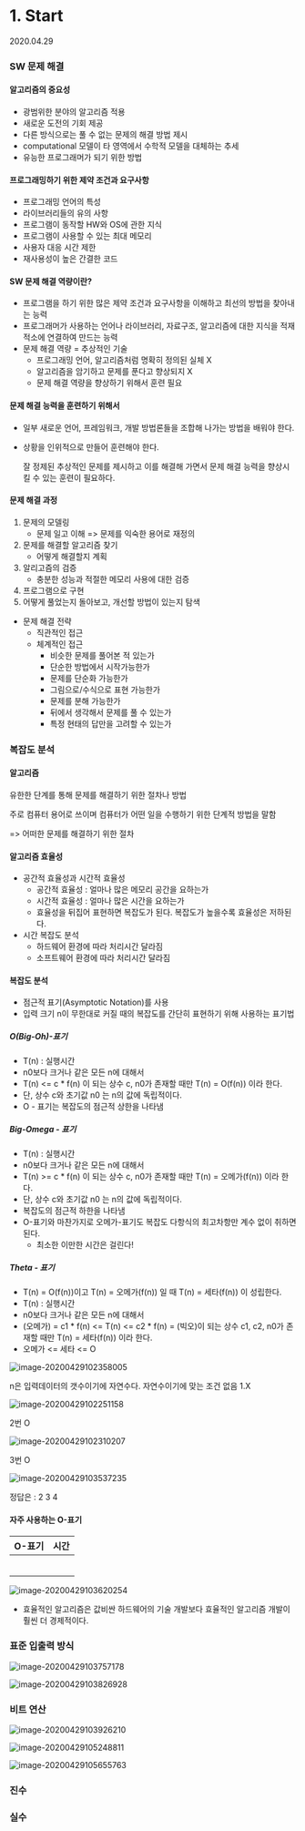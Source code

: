 # 1. Start

2020.04.29

### SW 문제 해결

#### 알고리즘의 중요성

- 광범위한 분야의 알고리즘 적용
- 새로운 도전의 기회 제공
- 다른 방식으로는 풀 수 없는 문제의 해결 방법 제시
- computational 모델이 타 영역에서 수학적 모델을 대체하는 추세
- 유능한 프로그래머가 되기 위한 방법

#### 프로그래밍하기 위한 제약 조건과 요구사항

- 프로그래밍 언어의 특성
- 라이브러리들의 유의 사항
- 프로그램이 동작할 HW와 OS에 관한 지식
- 프로그램이 사용할 수 있는 최대 메모리
- 사용자 대응 시간 제한
- 재사용성이 높은 간결한 코드

#### SW 문제 해결 역량이란?

- 프로그램을 하기 위한 많은 제약 조건과 요구사항을 이해하고 최선의 방법을 찾아내는 능력
- 프로그래머가 사용하는 언어나 라이브러리, 자료구조, 알고리즘에 대한 지식을 적재적소에 연결하여 만드는 능력
- 문제 해결 역량 = 추상적인 기술
  - 프로그래밍 언어, 알고리즘처럼 명확히 정의된 실체 X
  - 알고리즘을 암기하고 문제를 푼다고 향상되지 X
  - 문제 해결 역량을 향상하기 위해서 훈련 필요

#### 문제 해결 능력을 훈련하기 위해서

- 일부 새로운 언어, 프레임워크, 개발 방법론들을 조합해 나가는 방법을 배워야 한다.

- 상황을 인위적으로 만들어 훈련해야 한다.

  잘 정제된 추상적인 문제를 제시하고 이를 해결해 가면서 문제 해결 능력을 향상시킬 수 있는 훈련이 필요하다.

#### 문제 해결 과정

1. 문제의 모델링
   - 문제 일고 이해 => 문제를 익숙한 용어로 재정의
2. 문제를 해결할 알고리즘 찾기
   - 어떻게 해결할지 계획
3. 알리고즘의 검증
   - 충분한 성능과 적절한 메모리 사용에 대한 검증
4. 프로그램으로 구현
5. 어떻게 풀었는지 돌아보고, 개선할 방법이 있는지 탐색

- 문제 해결 전략
  - 직관적인 접근
  - 체계적인 접근
    - 비슷한 문제를 풀어본 적 있는가
    - 단순한 방법에서 시작가능한가
    - 문제를 단순화 가능한가
    - 그림으로/수식으로 표현 가능한가
    - 문제를 분해 가능한가
    - 뒤에서 생각해서 문제를 풀 수 있는가
    - 특정 현태의 답만을 고려할 수 있는가

### 복잡도 분석

#### 알고리즘 

유한한 단계를 통해 문제를 해결하기 위한 절차나 방법

주로 컴퓨터 용어로 쓰이며 컴퓨터가 어떤 일을 수행하기 위한 단계적 방법을 말함

=> 어떠한 문제를 해결하기 위한 절차

#### 알고리즘 효율성

- 공간적 효율성과 시간적 효율성
  - 공간적 효율성 : 얼마나 많은 메모리 공간을 요하는가
  - 시간적 효율성 : 얼마나 많은 시간을 요하는가
  - 효율성을 뒤집어 표현하면 복잡도가 된다. 복잡도가 높을수록 효율성은 저하된다.
- 시간 복잡도 분석
  - 하드웨어 환경에 따라 처리시간 달라짐
  - 소프트웨어 환경에 따라 처리시간 달라짐

#### 복잡도 분석

- 점근적 표기(Asymptotic Notation)를 사용
- 입력 크기 n이 무한대로 커질 때의 복잡도를 간단히 표현하기 위해 사용하는 표기법

##### O(Big-Oh)-표기

- T(n) : 실행시간
- n0보다 크거나 같은 모든 n에 대해서
- T(n) <= c * f(n) 이 되는 상수 c, n0가 존재할 때만 T(n) = O(f(n)) 이라 한다.
- 단, 상수 c와 초기값 n0 는 n의 값에 독립적이다.
- O - 표기는 복잡도의 점근적 상한을 나타냄

##### Big-Omega - 표기

- T(n) : 실행시간
- n0보다 크거나 같은 모든 n에 대해서
- T(n) >= c * f(n) 이 되는 상수 c, n0가 존재할 때만 T(n) = 오메가(f(n)) 이라 한다.
- 단, 상수 c와 초기값 n0 는 n의 값에 독립적이다.
- 복잡도의 점근적 하한을 나타냄
- O-표기와 마찬가지로 오메가-표기도 복잡도 다항식의 최고차항만 계수 없이 취하면 된다.
  - 최소한 이만한 시간은 걸린다!

##### Theta - 표기

- T(n) = O(f(n))이고 T(n) = 오메가(f(n)) 일 때 T(n) = 세타(f(n)) 이 성립한다.
- T(n) : 실행시간
- n0보다 크거나 같은 모든 n에 대해서
- (오메가) = c1 * f(n) <= T(n) <= c2 * f(n) = (빅오)이 되는 상수 c1, c2, n0가 존재할 때만 T(n) = 세타(f(n)) 이라 한다.
- 오메가 <= 세타 <= O

![image-20200429102358005](C:\Users\youbi\AppData\Roaming\Typora\typora-user-images\image-20200429102358005.png)

n은 입력데이터의 갯수이기에 자연수다. 자연수이기에 맞는 조건 없음 1.X

![image-20200429102251158](C:\Users\youbi\AppData\Roaming\Typora\typora-user-images\image-20200429102251158.png)

2번 O

![image-20200429102310207](C:\Users\youbi\AppData\Roaming\Typora\typora-user-images\image-20200429102310207.png)

3번 O

![image-20200429103537235](C:\Users\youbi\AppData\Roaming\Typora\typora-user-images\image-20200429103537235.png)

정답은 : 2 3 4

#### 자주 사용하는 O-표기

| O-표기 | 시간 |
| ------ | ---- |
|        |      |
|        |      |
|        |      |
|        |      |
|        |      |
|        |      |

![image-20200429103620254](C:\Users\youbi\AppData\Roaming\Typora\typora-user-images\image-20200429103620254.png)

- 효율적인 알고리즘은 값비싼 하드웨어의 기술 개발보다 효율적인 알고리즘 개발이 훨씬 더 경제적이다.

### 표준 입출력 방식

![image-20200429103757178](C:\Users\youbi\AppData\Roaming\Typora\typora-user-images\image-20200429103757178.png)

![image-20200429103826928](C:\Users\youbi\AppData\Roaming\Typora\typora-user-images\image-20200429103826928.png)

### 비트 연산

![image-20200429103926210](C:\Users\youbi\AppData\Roaming\Typora\typora-user-images\image-20200429103926210.png)

![image-20200429105248811](C:\Users\youbi\AppData\Roaming\Typora\typora-user-images\image-20200429105248811.png)

![image-20200429105655763](C:\Users\youbi\AppData\Roaming\Typora\typora-user-images\image-20200429105655763.png)

### 진수

### 실수